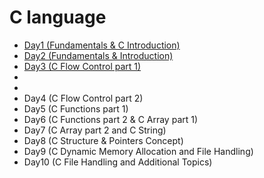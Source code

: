# C language
- <a href="https://github.com/Dheeraj2002kumar/Foundation-Language/tree/main/C%20language/Day1">Day1  (Fundamentals & C Introduction)</a>
- <a href="">Day2 (Fundamentals & Introduction)</a>
- <a href="">Day3 (C Flow Control part 1)</a>
- <a href=""></a>
-  
- Day4 (C Flow Control part 2)
- Day5 (C Functions part 1)
- Day6 (C Functions part 2 & C Array part 1)
- Day7 (C Array part 2 and C String)
- Day8 (C Structure & Pointers Concept)
- Day9 (C Dynamic Memory Allocation and File Handling)
- Day10 (C File Handling and Additional Topics)
